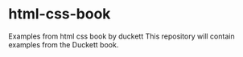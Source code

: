 # html-css-book
Examples from html css book by duckett
This repository will contain examples from the Duckett book. 
